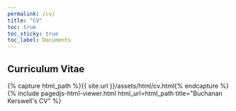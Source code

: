 ```yaml
---
permalink: /cv/
title: "CV"
toc: true
toc_sticky: true
toc_label: Documents
---
```

## Curriculum Vitae

{% capture html_path %}{{ site.url }}/assets/html/cv.html{% endcapture %}
{% include pagedjs-html-viewer.html
    html_url=html_path
    title="Buchanan Kerswell's CV"
%}
